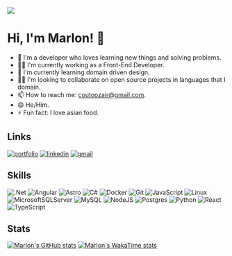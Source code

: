 ![](https://komarev.com/ghpvc/?username=marlon-couto)

# Hi, I'm Marlon! 👋

- 🚀 I'm a developer who loves learning new things and solving problems.
- 👩‍💻 I'm currently working as a Front-End Developer.
- 🧠 I'm currently learning domain driven design.
- 👯‍♀️ I'm looking to collaborate on open source projects in languages that I domain.
- 📫 How to reach me: [coutoozair@gmail.com](coutoozair@gmail.com).
- 😄 He/Him.
- ⚡️ Fun fact: I love asian food.

## Links

[![portfolio](https://img.shields.io/badge/my_portfolio-000?style=for-the-badge&logo=ko-fi&logoColor=white)](https://marloncouto.net/)
[![linkedin](https://img.shields.io/badge/linkedin-0A66C2?style=for-the-badge&logo=linkedin&logoColor=white)](https://www.linkedin.com/in/marlon-couto)
[![gmail](https://img.shields.io/badge/Gmail-D14836?style=for-the-badge&logo=gmail&logoColor=white)](mailto:coutoozair@gmail.com)

## Skills

![.Net](https://img.shields.io/badge/.NET-5C2D91?style=for-the-badge&logo=.net&logoColor=white)
![Angular](https://img.shields.io/badge/angular-%23DD0031.svg?style=for-the-badge&logo=angular&logoColor=white)
![Astro](https://img.shields.io/badge/astro-%232C2052.svg?style=for-the-badge&logo=astro&logoColor=white)
![C#](https://img.shields.io/badge/c%23-%23239120.svg?style=for-the-badge&logo=c-sharp&logoColor=white)
![Docker](https://img.shields.io/badge/docker-%230db7ed.svg?style=for-the-badge&logo=docker&logoColor=white)
![Git](https://img.shields.io/badge/git-%23F05033.svg?style=for-the-badge&logo=git&logoColor=white)
![JavaScript](https://img.shields.io/badge/javascript-%23323330.svg?style=for-the-badge&logo=javascript&logoColor=%23F7DF1E)
![Linux](https://img.shields.io/badge/Linux-FCC624?style=for-the-badge&logo=linux&logoColor=black)
![MicrosoftSQLServer](https://img.shields.io/badge/Microsoft%20SQL%20Server-CC2927?style=for-the-badge&logo=microsoft%20sql%20server&logoColor=white)
![MySQL](https://img.shields.io/badge/mysql-%2300f.svg?style=for-the-badge&logo=mysql&logoColor=white)
![NodeJS](https://img.shields.io/badge/node.js-6DA55F?style=for-the-badge&logo=node.js&logoColor=white)
![Postgres](https://img.shields.io/badge/postgres-%23316192.svg?style=for-the-badge&logo=postgresql&logoColor=white)
![Python](https://img.shields.io/badge/python-3670A0?style=for-the-badge&logo=python&logoColor=ffdd54)
![React](https://img.shields.io/badge/react-%2320232a.svg?style=for-the-badge&logo=react&logoColor=%2361DAFB)
![TypeScript](https://img.shields.io/badge/typescript-%23007ACC.svg?style=for-the-badge&logo=typescript&logoColor=white)

## Stats

[![Marlon's GitHub stats](https://github-readme-stats.vercel.app/api?username=marlon-couto&hide_border=true&theme=react&show_icons=true&include_all_commits=true)](https://github.com/anuraghazra/github-readme-stats)
[![Marlon's WakaTime stats](https://github-readme-stats.vercel.app/api/wakatime?username=marloncouto&hide_border=true&layout=compact&theme=react&langs_count=8&hide=php)](https://github.com/anuraghazra/github-readme-stats)
